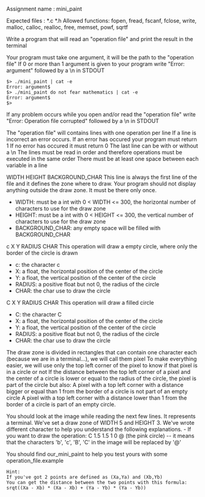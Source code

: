Assignment name  : mini_paint

Expected files   : *.c *.h
Allowed functions: fopen, fread, fscanf, fclose, write, malloc, calloc, realloc, free, memset, powf, sqrtf

Write a program that will read an "operation file" and print the result in the terminal

Your program must take one argument, it will be the path to the "operation file"
If 0 or more than 1 argument is given to your program write "Error: argument" followed by a \n in STDOUT

	$> ./mini_paint | cat -e
	Error: argument$
	$> ./mini_paint do not fear mathematics | cat -e
	Error: argument$
	$> 

If any problem occurs while you open and/or read the "operation file" write "Error: Operation file corrupted" followed by a \n in STDOUT

The "operation file" will contains lines with one operation per line
If a line is incorrect an error occurs.
If an error has occured your program must return 1
If no error has occured it must return 0
The last line can be with or without a \n
The lines must be read in order and therefore operations must be executed in the same order
There must be at least one space between each variable in a line

WIDTH HEIGHT BACKGROUND_CHAR
This line is always the first line of the file and it defines the zone where to draw. Your program should not display anything outside the draw zone. It must be there only once.
- WIDTH: must be a int with 0 < WIDTH <= 300, the horizontal number of characters to use for the draw zone
- HEIGHT: must be a int with 0 < HEIGHT <= 300, the vertical number of characters to use for the draw zone 
- BACKGROUND_CHAR: any empty space will be filled with BACKGROUND_CHAR

c X Y RADIUS CHAR
This operation will draw a empty circle, where only the border of the circle is drawn
- c: the character c
- X: a float, the horizontal position of the center of the circle
- Y: a float, the vertical position of the center of the circle
- RADIUS: a positive float but not 0, the radius of the circle
- CHAR: the char use to draw the circle

C X Y RADIUS  CHAR
This operation will draw a filled circle
- C: the character C
- X: a float, the horizontal position of the center of the circle
- Y: a float, the vertical position of the center of the circle
- RADIUS: a positive float but not 0, the radius of the circle
- CHAR: the char use to draw the circle


The draw zone is divided in rectangles that can contain one character each (because we are in a terminal...), we will call them pixel
To make everything easier, we will use only the top left corner of the pixel to know if that pixel is in a circle or not
If the distance between the top left corner of a pixel and the center of a circle is lower or equal to the radius of the circle, the pixel is part of the circle
but also:
	A pixel with a top left corner with a distance bigger or equal than 1 from the border of a circle is not part of an empty circle 
		A pixel with a top left corner with a distance lower than 1 from the border of a circle is part of an empty circle.

You should look at the image while reading the next few lines. It represents a terminal. We've set a draw zone of WIDTH 5 and HEIGHT 3.
We've wrote different character to help you understand the following explanations.
		- If you want to draw the operation: C 1.5 1.5 1 0 @ (the pink circle)
		-- it means that the characters 'b', 'c', 'B', 'C' in the image will be replaced by '@'

You should find our_mini_paint to help you test yours with some operation_file.example

	Hint:
	If you've got 2 points are defined as (Xa,Ya) and (Xb,Yb)
	You can get the distance between the two points with this formula: srqt((Xa - Xb) * (Xa - Xb) + (Ya - Yb) * (Ya - Yb))


